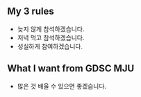 ## My 3 rules
- 늦지 않게 참석하겠습니다.
- 저녁 먹고 참석하겠습니다.
- 성실하게 참여하겠습니다.

## What I want from GDSC MJU
- 많은 것 배울 수 있으면 좋겠습니다.
